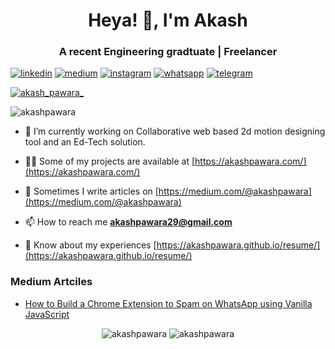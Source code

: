 <h1 align="center">Heya! 👋, I'm Akash</h1>
<h3 align="center">A recent Engineering gradtuate | Freelancer</h3>

[![linkedin](https://img.shields.io/badge/linkedin-%230077B5.svg?&style=for-the-badge&logo=linkedin&logoColor=white)](https://www.linkedin.com/in/akashpawara) [![medium](https://img.shields.io/badge/Medium-12100E?style=for-the-badge&logo=medium&logoColor=white)](https://medium.com/@akashpawara) [![instagram](https://img.shields.io/badge/Instagram-E4405F?style=for-the-badge&logo=instagram&logoColor=white)](https://www.instagram.com/akash_pawara_/) [![whatsapp](https://img.shields.io/badge/WhatsApp-25D366?style=for-the-badge&logo=whatsapp&logoColor=white)](https://api.whatsapp.com/send?phone=917506021898) [![telegram](https://img.shields.io/badge/Telegram-2CA5E0?style=for-the-badge&logo=telegram&logoColor=white)](https://t.me/akashpawara) 

<p align="left"> <a href="https://twitter.com/akash_pawara_" target="blank"><img src="https://img.shields.io/twitter/follow/akash_pawara_?logo=twitter&style=for-the-badge" alt="akash_pawara_" /></a> </p>

<p align="left"> <img src="https://komarev.com/ghpvc/?username=akashpawara&label=Profile%20views&color=0e75b6&style=flat" alt="akashpawara" /> </p>

- 🔭 I’m currently working on Collaborative web based 2d motion designing tool and an Ed-Tech solution.

- 👨‍💻 Some of my projects are available at [https://akashpawara.com/](https://akashpawara.com/)

- 📝 Sometimes I write articles on [https://medium.com/@akashpawara](https://medium.com/@akashpawara)

- 📫 How to reach me **akashpawara29@gmail.com**

- 📄 Know about my experiences [https://akashpawara.github.io/resume/](https://akashpawara.github.io/resume/)

### Medium Artciles 
<!-- BLOG-POST-LIST:START -->
- [How to Build a Chrome Extension to Spam on WhatsApp using Vanilla JavaScript](https://medium.com/swlh/how-to-build-a-chrome-extension-to-spam-on-whatsapp-using-vanilla-javascript-1c00faa6a2f7?source=rss-43799ec6b23------2)
<!-- BLOG-POST-LIST:END -->

<p align="center"><img src="https://github-readme-stats.vercel.app/api/top-langs?username=akashpawara&show_icons=true&locale=en&layout=compact&theme=dracula" alt="akashpawara" /> <img src="https://github-readme-stats.vercel.app/api?username=akashpawara&show_icons=true&locale=en&theme=tokyonight" alt="akashpawara" /></p>
